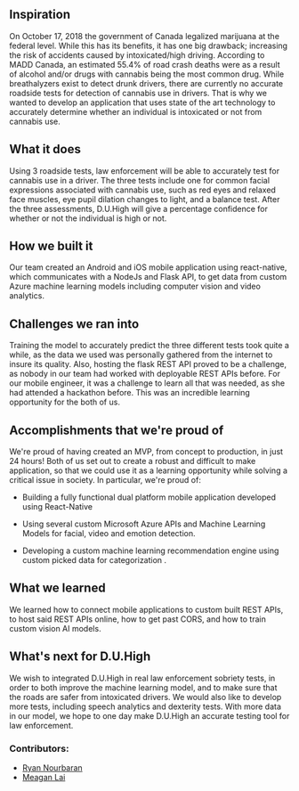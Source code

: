 ## Inspiration 

On October 17, 2018 the government of Canada legalized marijuana at the federal level. While this has its benefits, it has one big drawback; increasing the risk of accidents caused by intoxicated/high driving. According to MADD Canada, an estimated 55.4% of road crash deaths were as a result of alcohol and/or drugs with cannabis being the most common drug.  While breathalyzers exist to detect drunk drivers, there are currently no accurate roadside tests for detection of cannabis use in drivers. That is why we wanted to develop an application that uses state of the art technology to accurately determine whether an individual is intoxicated or not from cannabis use. 

  

## What it does 

Using 3 roadside tests, law enforcement will be able to accurately test for cannabis use in a driver. The three tests include one for common facial expressions associated with cannabis use, such as red eyes and relaxed face muscles, eye pupil dilation changes to light, and a balance test.  After the three assessments, D.U.High will give a percentage confidence for whether or not the individual is high or not. 

  

## How we built it 

Our team created an Android and iOS mobile application using react-native, which communicates with a NodeJs and Flask API, to get data from custom Azure machine learning models including computer vision and video analytics. 

  

## Challenges we ran into 

Training the model to accurately predict the three different tests took quite a while, as the data we used was personally gathered from the internet to insure its quality. Also, hosting the flask REST API proved to be a challenge, as nobody in our team had worked with deployable REST APIs before. For our mobile engineer, it was a challenge to learn all that was needed, as she had attended a hackathon before. This was an incredible learning opportunity for the both of us. 

  

## Accomplishments that we're proud of 

We're proud of having created an MVP, from concept to production, in just 24 hours! Both of us set out to create a robust and difficult to make application, so that we could use it as a learning opportunity while solving a critical issue in society. In particular, we're proud of: 
  

* Building a fully functional dual platform mobile application developed using React-Native 

* Using several custom Microsoft Azure APIs and Machine Learning Models for facial, video and emotion detection. 

* Developing a custom machine learning recommendation engine using custom picked data for categorization . 

  

## What we learned 

We learned how to connect mobile applications to custom built REST APIs, to host said REST APIs online, how to get past CORS, and how to train custom vision AI models. 

  

## What's next for D.U.High 

We wish to integrated D.U.High in real law enforcement sobriety tests, in order to both improve the machine learning model, and to make sure that the roads are safer from intoxicated drivers. We would also like to develop more tests, including speech analytics and dexterity tests. With more data in our model, we hope to one day make D.U.High an accurate testing tool for law enforcement. 

 
### Contributors: ###
* [Ryan Nourbaran](https://github.com/RyanNourbaran)
* [Meagan Lai](https://github.com/meagan-lai)
